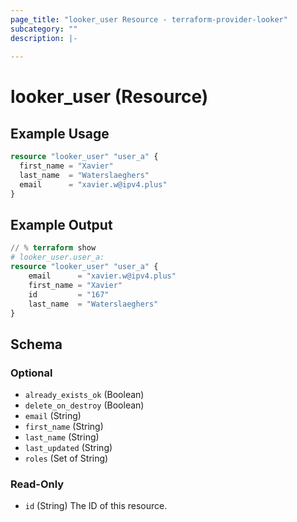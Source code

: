 ```yaml
---
page_title: "looker_user Resource - terraform-provider-looker"
subcategory: ""
description: |-
  
---
```

# looker_user (Resource)

## Example Usage
```terraform
resource "looker_user" "user_a" {
  first_name = "Xavier"
  last_name  = "Waterslaeghers"
  email      = "xavier.w@ipv4.plus"
}
```

## Example Output
```terraform
// % terraform show
# looker_user.user_a:
resource "looker_user" "user_a" {
    email      = "xavier.w@ipv4.plus"
    first_name = "Xavier"
    id         = "167"
    last_name  = "Waterslaeghers"
}
```

<!-- schema generated by tfplugindocs -->
## Schema

### Optional

- `already_exists_ok` (Boolean)
- `delete_on_destroy` (Boolean)
- `email` (String)
- `first_name` (String)
- `last_name` (String)
- `last_updated` (String)
- `roles` (Set of String)

### Read-Only

- `id` (String) The ID of this resource.
